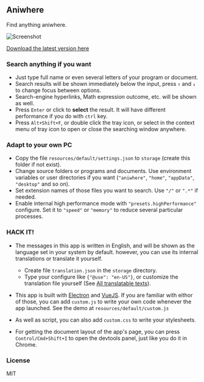 ## Aniwhere

Find anything aniwhere.

![Screenshot](https://user-images.githubusercontent.com/5101076/40774142-657b8bfc-64f7-11e8-9c5e-edd828a6fe71.png)

[Download the latest version here](https://github.com/CyanSalt/aniwhere/releases/latest)

### Search anything if you want

* Just type full name or even several letters of your program or document.
* Search results will be shown immediately below the input, press `↑` and `↓` to change focus between options.
* Search-engine hyperlinks, Math expression outcome, etc. will be shown as well.
* Press `Enter` or click to **select** the result. It will have different performance if you do with `ctrl` key.
* Press `Alt+Shift+F`, or double click the tray icon, or select in the context menu of tray icon to open or close the searching window anywhere.

### Adapt to your own PC

* Copy the file `resources/default/settings.json` to `storage` (create this folder if not exist).
* Change source folders or programs and documents. Use environment variables or user directories if you want (`"aniwhere"`, `"home"`, `"appData"`, `"desktop"` and so on).
* Set extension names of those files you want to search. Use `"/"` or `".*"` if needed.
* Enable internal high performance mode with `"presets.highPerformance"` configure. Set it to `"speed"` or `"memory"` to reduce several particular processes.

### HACK IT!

* The messages in this app is written in English, and will be shown as the language set in your system by default. however, you can use its internal translations or translate it yourself.
  * Create file `translation.json` in the `storage` directory.
  * Type your configure like `{"@use": "en-US"}`, or customize the translation file yourself (See [All translatable texts](https://github.com/CyanSalt/todu/blob/master/src/resources/default/translation.json)).

* This app is built with [Electron](https://electronjs.org/) and [VueJS](https://vuejs.org/index.html). If you are familiar with eithor of those, you can add `custom.js` to write your own code whenever the app launched. See the demo at `resources/default/custom.js`

* As well as script, you can also add `custom.css` to write your stylesheets.

* For getting the document layout of the app's page, you can press `Control/Cmd+Shift+I` to open the devtools panel, just like you do it in Chrome.

### License

MIT
